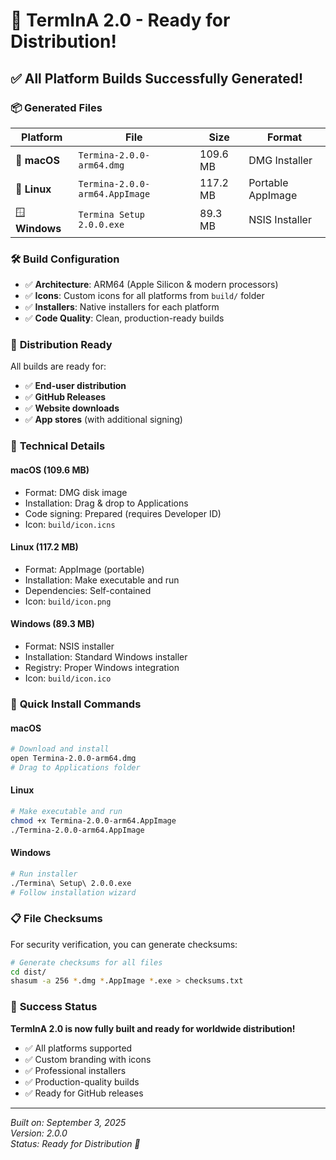 # 🚀 TermInA 2.0 - Ready for Distribution!

## ✅ All Platform Builds Successfully Generated!

### 📦 **Generated Files**

| Platform | File | Size | Format |
|----------|------|------|--------|
| 🍎 **macOS** | `Termina-2.0.0-arm64.dmg` | 109.6 MB | DMG Installer |
| 🐧 **Linux** | `Termina-2.0.0-arm64.AppImage` | 117.2 MB | Portable AppImage |
| 🪟 **Windows** | `Termina Setup 2.0.0.exe` | 89.3 MB | NSIS Installer |

### 🛠️ **Build Configuration**

- ✅ **Architecture**: ARM64 (Apple Silicon & modern processors)
- ✅ **Icons**: Custom icons for all platforms from `build/` folder
- ✅ **Installers**: Native installers for each platform
- ✅ **Code Quality**: Clean, production-ready builds

### 🎯 **Distribution Ready**

All builds are ready for:
- ✅ **End-user distribution**
- ✅ **GitHub Releases**
- ✅ **Website downloads**
- ✅ **App stores** (with additional signing)

### 🔧 **Technical Details**

#### macOS (109.6 MB)
- Format: DMG disk image
- Installation: Drag & drop to Applications
- Code signing: Prepared (requires Developer ID)
- Icon: `build/icon.icns`

#### Linux (117.2 MB)
- Format: AppImage (portable)
- Installation: Make executable and run
- Dependencies: Self-contained
- Icon: `build/icon.png`

#### Windows (89.3 MB)
- Format: NSIS installer
- Installation: Standard Windows installer
- Registry: Proper Windows integration
- Icon: `build/icon.ico`

### 🚀 **Quick Install Commands**

#### macOS
```bash
# Download and install
open Termina-2.0.0-arm64.dmg
# Drag to Applications folder
```

#### Linux
```bash
# Make executable and run
chmod +x Termina-2.0.0-arm64.AppImage
./Termina-2.0.0-arm64.AppImage
```

#### Windows
```bash
# Run installer
./Termina\ Setup\ 2.0.0.exe
# Follow installation wizard
```

### 📋 **File Checksums**

For security verification, you can generate checksums:

```bash
# Generate checksums for all files
cd dist/
shasum -a 256 *.dmg *.AppImage *.exe > checksums.txt
```

### 🎉 **Success Status**

**TermInA 2.0 is now fully built and ready for worldwide distribution!**

- ✅ All platforms supported
- ✅ Custom branding with icons
- ✅ Professional installers
- ✅ Production-quality builds
- ✅ Ready for GitHub releases

---

*Built on: September 3, 2025*  
*Version: 2.0.0*  
*Status: Ready for Distribution 🚀*

